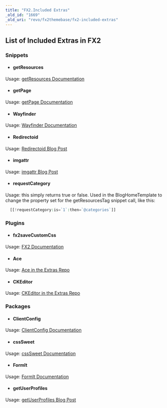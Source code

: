 ```yaml
---
title: "FX2.Included Extras"
_old_id: "1669"
_old_uri: "revo/fx2themebase/fx2-included-extras"
---
```


## List of Included Extras in FX2

### Snippets

- #### getResources
  
Usage: [getResources Documentation](extras/getresources)

- #### getPage
  
Usage: [getPage Documentation](extras/getpage)

- #### Wayfinder
  
Usage: [Wayfinder Documentation](extras/wayfinder)

- #### Redirectoid
  
Usage: [Redirectoid Blog Post](http://www.sepiariver.ca/blog/modx-web/modx-redirectoid-redirect-http1.1-response-code)

- #### imgattr
  
Usage: [imgattr Blog Post](http://www.sepiariver.ca/blog/modx-web/modx-imgattr-output-filter-for-image-files)

- #### requestCategory
  
Usage: this simply returns true or false. Used in the BlogHomeTemplate to change the property set for the getResourcesTag snippet call, like this:
  
``` php
  [[!requestCategory:is=`1`:then=`@categories`]]
```

### Plugins

- #### fx2saveCustomCss
  
Usage: [FX2 Documentation](extras/fx2themebase/fx2.how-to-use-fx2)

- #### Ace
  
Usage: [Ace in the Extras Repo](https://modx.com/extras/package/ace)

- #### CKEditor
  
Usage: [CKEditor in the Extras Repo](https://modx.com/extras/package/ckeditor)

### Packages

- #### ClientConfig
  
Usage: [ClientConfig Documentation](extras/clientconfig)

- #### cssSweet
  
Usage: [cssSweet Documentation](extras/csssweet)

- #### FormIt
  
Usage: [FormIt Documentation](extras/formit)

- #### getUserProfiles
  
Usage: [getUserProfiles Blog Post](http://www.sepiariver.ca/blog/modx-web/modx-snippet-to-get-user-profiles-and-gravatar)
